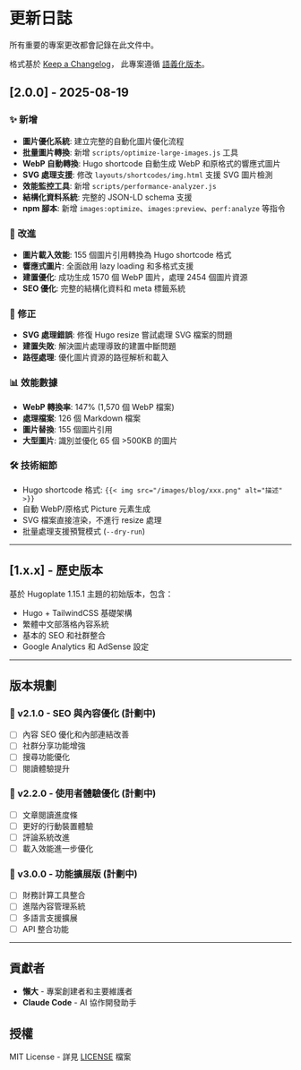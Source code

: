 # 更新日誌

所有重要的專案更改都會記錄在此文件中。

格式基於 [Keep a Changelog](https://keepachangelog.com/zh-TW/1.0.0/)，
此專案遵循 [語義化版本](https://semver.org/lang/zh-TW/)。

## [2.0.0] - 2025-08-19

### ✨ 新增

- **圖片優化系統**: 建立完整的自動化圖片優化流程
- **批量圖片轉換**: 新增 `scripts/optimize-large-images.js` 工具
- **WebP 自動轉換**: Hugo shortcode 自動生成 WebP 和原格式的響應式圖片
- **SVG 處理支援**: 修改 `layouts/shortcodes/img.html` 支援 SVG 圖片檢測
- **效能監控工具**: 新增 `scripts/performance-analyzer.js`
- **結構化資料系統**: 完整的 JSON-LD schema 支援
- **npm 腳本**: 新增 `images:optimize`、`images:preview`、`perf:analyze` 等指令

### 🔧 改進

- **圖片載入效能**: 155 個圖片引用轉換為 Hugo shortcode 格式
- **響應式圖片**: 全面啟用 lazy loading 和多格式支援
- **建置優化**: 成功生成 1570 個 WebP 圖片，處理 2454 個圖片資源
- **SEO 優化**: 完整的結構化資料和 meta 標籤系統

### 🐛 修正

- **SVG 處理錯誤**: 修復 Hugo resize 嘗試處理 SVG 檔案的問題
- **建置失敗**: 解決圖片處理導致的建置中斷問題
- **路徑處理**: 優化圖片資源的路徑解析和載入

### 📊 效能數據

- **WebP 轉換率**: 147% (1,570 個 WebP 檔案)
- **處理檔案**: 126 個 Markdown 檔案
- **圖片替換**: 155 個圖片引用
- **大型圖片**: 識別並優化 65 個 >500KB 的圖片

### 🛠️ 技術細節

- Hugo shortcode 格式: `{{< img src="/images/blog/xxx.png" alt="描述" >}}`
- 自動 WebP/原格式 Picture 元素生成
- SVG 檔案直接渲染，不進行 resize 處理
- 批量處理支援預覽模式 (`--dry-run`)

---

## [1.x.x] - 歷史版本

基於 Hugoplate 1.15.1 主題的初始版本，包含：

- Hugo + TailwindCSS 基礎架構
- 繁體中文部落格內容系統
- 基本的 SEO 和社群整合
- Google Analytics 和 AdSense 設定

---

## 版本規劃

### 🔮 v2.1.0 - SEO 與內容優化 (計劃中)

- [ ] 內容 SEO 優化和內部連結改善
- [ ] 社群分享功能增強
- [ ] 搜尋功能優化
- [ ] 閱讀體驗提升

### 🔮 v2.2.0 - 使用者體驗優化 (計劃中)

- [ ] 文章閱讀進度條
- [ ] 更好的行動裝置體驗
- [ ] 評論系統改進
- [ ] 載入效能進一步優化

### 🔮 v3.0.0 - 功能擴展版 (計劃中)

- [ ] 財務計算工具整合
- [ ] 進階內容管理系統
- [ ] 多語言支援擴展
- [ ] API 整合功能

---

## 貢獻者

- **懶大** - 專案創建者和主要維護者
- **Claude Code** - AI 協作開發助手

## 授權

MIT License - 詳見 [LICENSE](LICENSE) 檔案
